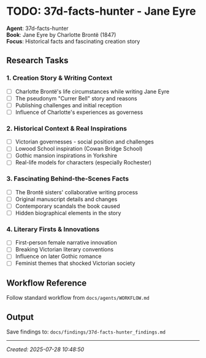 # TODO: 37d-facts-hunter - Jane Eyre

**Agent**: 37d-facts-hunter  
**Book**: Jane Eyre by Charlotte Brontë (1847)  
**Focus**: Historical facts and fascinating creation story  

## Research Tasks

### 1. Creation Story & Writing Context
- [ ] Charlotte Brontë's life circumstances while writing Jane Eyre
- [ ] The pseudonym "Currer Bell" story and reasons
- [ ] Publishing challenges and initial reception
- [ ] Influence of Charlotte's experiences as governess

### 2. Historical Context & Real Inspirations
- [ ] Victorian governesses - social position and challenges
- [ ] Lowood School inspiration (Cowan Bridge School)
- [ ] Gothic mansion inspirations in Yorkshire
- [ ] Real-life models for characters (especially Rochester)

### 3. Fascinating Behind-the-Scenes Facts
- [ ] The Brontë sisters' collaborative writing process
- [ ] Original manuscript details and changes
- [ ] Contemporary scandals the book caused
- [ ] Hidden biographical elements in the story

### 4. Literary Firsts & Innovations
- [ ] First-person female narrative innovation
- [ ] Breaking Victorian literary conventions
- [ ] Influence on later Gothic romance
- [ ] Feminist themes that shocked Victorian society

## Workflow Reference
Follow standard workflow from `docs/agents/WORKFLOW.md`

## Output
Save findings to: `docs/findings/37d-facts-hunter_findings.md`

---
*Created: 2025-07-28 10:48:50*